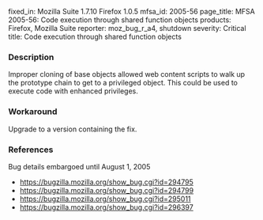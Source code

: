 fixed_in: Mozilla Suite 1.7.10
          Firefox 1.0.5
mfsa_id: 2005-56
page_title: MFSA 2005-56: Code execution through shared function objects
products: Firefox, Mozilla Suite
reporter: moz_bug_r_a4, shutdown
severity: Critical
title: Code execution through shared function objects

<h3>Description</h3>

<p>Improper cloning of base objects allowed web content scripts to
walk up the prototype chain to get to a privileged object.
This could be used to execute code with enhanced privileges.</p>

<h3>Workaround</h3>

<p>Upgrade to a version containing the fix.</p>

<h3>References</h3>

<p>Bug details embargoed until August 1, 2005</p>

<ul>
<li><a href="https://bugzilla.mozilla.org/show_bug.cgi?id=294795">
https://bugzilla.mozilla.org/show_bug.cgi?id=294795</a></li>

<li><a href="https://bugzilla.mozilla.org/show_bug.cgi?id=294799">
https://bugzilla.mozilla.org/show_bug.cgi?id=294799</a></li>

<li><a href="https://bugzilla.mozilla.org/show_bug.cgi?id=295011">
https://bugzilla.mozilla.org/show_bug.cgi?id=295011</a></li>

<li><a href="https://bugzilla.mozilla.org/show_bug.cgi?id=296397">
https://bugzilla.mozilla.org/show_bug.cgi?id=296397</a></li>
</ul>



